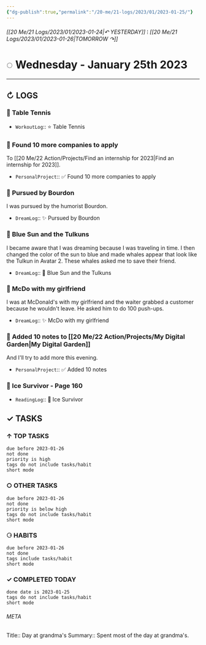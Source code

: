 ```yaml
---
{"dg-publish":true,"permalink":"/20-me/21-logs/2023/01/2023-01-25/"}
---
```


###### [[20 Me/21 Logs/2023/01/2023-01-24\|↶ YESTERDAY]] ⁝ [[20 Me/21 Logs/2023/01/2023-01-26\|TOMORROW ↷]]
# ◌ Wednesday - January 25th 2023
---
## ↻ LOGS
### 🏃 Table Tennis
- `WorkoutLog`:: ⭐ Table Tennis

### 🚧 Found 10 more companies to apply
To [[20 Me/22 Action/Projects/Find an internship for 2023\|Find an internship for 2023]].
- `PersonalProject`:: ✅ Found 10 more companies to apply

### 💭 Pursued by Bourdon
I was pursued by the humorist Bourdon.
- `DreamLog`:: ✨ Pursued by Bourdon

### 💭 Blue Sun and the Tulkuns
I became aware that I was dreaming because I was traveling in time. I then changed the color of the sun to blue and made whales appear that look like the Tulkun in Avatar 2. These whales asked me to save their friend.
- `DreamLog`:: 🗻 Blue Sun and the Tulkuns

### 💭 McDo with my girlfriend
I was at McDonald's with my girlfriend and the waiter grabbed a customer because he wouldn't leave. He asked him to do 100 push-ups.
- `DreamLog`:: ✨ McDo with my girlfriend

### 🚧 Added 10 notes to [[20 Me/22 Action/Projects/My Digital Garden\|My Digital Garden]]
And I'll try to add more this evening.
- `PersonalProject`:: ✅ Added 10 notes

### 📕 Ice Survivor - Page 160
- `ReadingLog`:: 📖 Ice Survivor 


## ✓ TASKS

###  ↑ TOP TASKS
```tasks
due before 2023-01-26
not done
priority is high
tags do not include tasks/habit
short mode
```

### ○ OTHER TASKS
```tasks
due before 2023-01-26
not done
priority is below high
tags do not include tasks/habit
short mode
```

### ⚆ HABITS
```tasks
due before 2023-01-26
not done
tags include tasks/habit
short mode
```

### ✓ COMPLETED TODAY
```tasks
done date is 2023-01-25
tags do not include tasks/habit
short mode
```





###### META
Title:: Day at grandma's
Summary:: Spent most of the day at grandma's.


